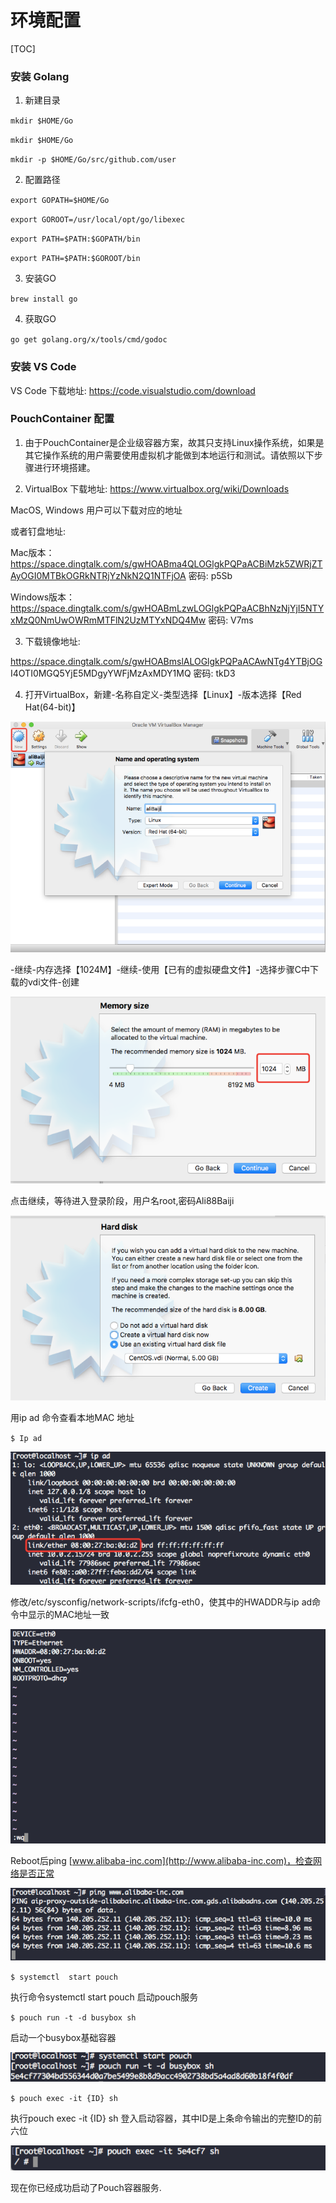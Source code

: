 # 环境配置

[TOC]

### 安装 Golang

1. 新建目录

`mkdir $HOME/Go`

`mkdir $HOME/Go`

`mkdir -p $HOME/Go/src/github.com/user`

 

2. 配置路径

`export GOPATH=$HOME/Go`

`export GOROOT=/usr/local/opt/go/libexec`

`export PATH=$PATH:$GOPATH/bin`

`export PATH=$PATH:$GOROOT/bin`

 

3. 安装GO

`brew install go`

 

4. 获取GO

`go get golang.org/x/tools/cmd/godoc`

 

### 安装 VS Code

VS Code 下载地址: <https://code.visualstudio.com/download>

 

### PouchContainer 配置

1. 由于PouchContainer是企业级容器方案，故其只支持Linux操作系统，如果是其它操作系统的用户需要使用虚拟机才能做到本地运行和测试。请依照以下步骤进行环境搭建。 

 

2. VirtualBox 下载地址: <https://www.virtualbox.org/wiki/Downloads>

MacOS,  Windows 用户可以下载对应的地址



或者钉盘地址:

Mac版本：<https://space.dingtalk.com/s/gwHOABma4QLOGlgkPQPaACBiMzk5ZWRjZTAyOGI0MTBkOGRkNTRjYzNkN2Q1NTFjOA>  密码: p5Sb

Windows版本：<https://space.dingtalk.com/s/gwHOABmLzwLOGlgkPQPaACBhNzNjYjI5NTYxMzQ0NmUwOWRmMTFlN2UzMTYxNDQ4Mw>  密码: V7ms

 

3. 下载镜像地址:

https://space.dingtalk.com/s/gwHOABmslALOGlgkPQPaACAwNTg4YTBjOG I4OTI0MGQ5YjE5MDgyYWFjMzAxMDY1MQ 密码: tkD3 

 

4. 打开VirtualBox，新建-名称自定义-类型选择【Linux】-版本选择【Red Hat(64-bit)】



![Picture1](../Picture1.png) 

-继续-内存选择【1024M】-继续-使用【已有的虚拟硬盘文件】-选择步骤C中下载的vdi文件-创建 

 

 ![Picture2](../Picture2.png)

点击继续，等待进入登录阶段，用户名root,密码Ali88Baiji



 ![Picture3](../Picture3.png)

用ip ad 命令查看本地MAC 地址

`$ Ip ad`



 ![Picture4](../Picture4.png)

修改/etc/sysconfig/network-scripts/ifcfg-eth0，使其中的HWADDR与ip ad命令中显示的MAC地址一致 

![Picture5](../Picture5.png)

 

Reboot后ping [www.alibaba-inc.com](http://www.alibaba-inc.com)，检查网络是否正常 

![Picture6](../Picture6.png)

 

 

`$ systemctl  start pouch`

执行命令systemctl start pouch 启动pouch服务

`$ pouch run -t -d busybox sh`

启动一个busybox基础容器

![Picture7](../Picture7.png)



`$ pouch exec -it {ID} sh`

执行pouch exec -it {ID} sh 登入启动容器，其中ID是上条命令输出的完整ID的前六位

![Picture8](../Picture8.png)

现在你已经成功启动了Pouch容器服务.

 